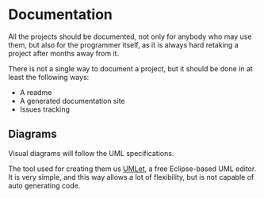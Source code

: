# Documentation

All the projects should be documented, not only for anybody who may use them, but also for the programmer itself, as it is always hard retaking a project after months away from it.

There is not a single way to document a project, but it should be done in at least the following ways:
* A readme
* A generated documentation site
* Issues tracking

## Diagrams

Visual diagrams will follow the UML specifications.

The tool used for creating them us [UMLet][umlet], a free Eclipse-based UML editor. It is very simple, and this way allows a lot of flexibility, but is not capable of auto generating code.

[umlet]: http://www.umlet.com/